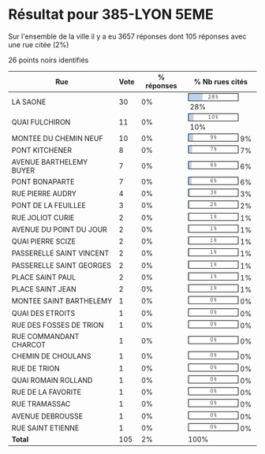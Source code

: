 # Résultat pour 385-LYON 5EME

Sur l'ensemble de la ville il y a eu 3657 réponses dont 105 réponses avec une rue citée (2%)

26 points noirs identifiés

| Rue | Vote | % réponses | % Nb rues cités|
|-----|------|------------|----------------|
| LA SAONE | 30 | 0% | <img src="../../img/bar_28.gif" />&nbsp;28%|
| QUAI FULCHIRON | 11 | 0% | <img src="../../img/bar_10.gif" />&nbsp;10%|
| MONTEE DU CHEMIN NEUF | 10 | 0% | <img src="../../img/bar_9.gif" />&nbsp;9%|
| PONT KITCHENER | 8 | 0% | <img src="../../img/bar_7.gif" />&nbsp;7%|
| AVENUE BARTHELEMY BUYER | 7 | 0% | <img src="../../img/bar_6.gif" />&nbsp;6%|
| PONT BONAPARTE | 7 | 0% | <img src="../../img/bar_6.gif" />&nbsp;6%|
| RUE PIERRE AUDRY | 4 | 0% | <img src="../../img/bar_3.gif" />&nbsp;3%|
| PONT DE LA FEUILLEE | 3 | 0% | <img src="../../img/bar_2.gif" />&nbsp;2%|
| RUE JOLIOT CURIE | 2 | 0% | <img src="../../img/bar_1.gif" />&nbsp;1%|
| AVENUE DU POINT DU JOUR | 2 | 0% | <img src="../../img/bar_1.gif" />&nbsp;1%|
| QUAI PIERRE SCIZE | 2 | 0% | <img src="../../img/bar_1.gif" />&nbsp;1%|
| PASSERELLE SAINT VINCENT | 2 | 0% | <img src="../../img/bar_1.gif" />&nbsp;1%|
| PASSERELLE SAINT GEORGES | 2 | 0% | <img src="../../img/bar_1.gif" />&nbsp;1%|
| PLACE SAINT PAUL | 2 | 0% | <img src="../../img/bar_1.gif" />&nbsp;1%|
| PLACE SAINT JEAN | 2 | 0% | <img src="../../img/bar_1.gif" />&nbsp;1%|
| MONTEE SAINT BARTHELEMY | 1 | 0% | <img src="../../img/bar_0.gif" />&nbsp;0%|
| QUAI DES ETROITS | 1 | 0% | <img src="../../img/bar_0.gif" />&nbsp;0%|
| RUE DES FOSSES DE TRION | 1 | 0% | <img src="../../img/bar_0.gif" />&nbsp;0%|
| RUE COMMANDANT CHARCOT | 1 | 0% | <img src="../../img/bar_0.gif" />&nbsp;0%|
| CHEMIN DE CHOULANS | 1 | 0% | <img src="../../img/bar_0.gif" />&nbsp;0%|
| RUE DE TRION | 1 | 0% | <img src="../../img/bar_0.gif" />&nbsp;0%|
| QUAI ROMAIN ROLLAND | 1 | 0% | <img src="../../img/bar_0.gif" />&nbsp;0%|
| RUE DE LA FAVORITE | 1 | 0% | <img src="../../img/bar_0.gif" />&nbsp;0%|
| RUE TRAMASSAC | 1 | 0% | <img src="../../img/bar_0.gif" />&nbsp;0%|
| AVENUE DEBROUSSE | 1 | 0% | <img src="../../img/bar_0.gif" />&nbsp;0%|
| RUE SAINT ETIENNE | 1 | 0% | <img src="../../img/bar_0.gif" />&nbsp;0%|
| **Total** | 105 | 2% | 100%|

